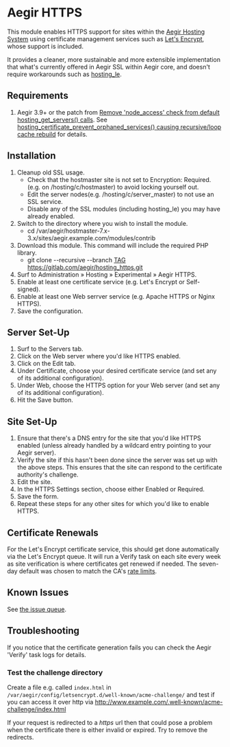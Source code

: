 # Aegir HTTPS

This module enables HTTPS support for sites within the [Aegir Hosting System](http://www.aegirproject.org/) using certificate management services such as [Let's Encrypt](https://letsencrypt.org/), whose support is included.

It provides a cleaner, more sustainable and more extensible implementation that what's currently offered in Aegir SSL within Aegir core, and doesn't require workarounds such as [hosting_le](https://github.com/omega8cc/hosting_le).

## Requirements

1. Aegir 3.9+ or the patch from [Remove 'node_access' check from default hosting_get_servers() calls](https://www.drupal.org/node/2824329#comment-11772591).  See [hosting_certificate_prevent_orphaned_services() causing recursive/loop cache rebuild](https://gitlab.com/aegir/hosting_https/issues/7) for details.

## Installation

1. Cleanup old SSL usage.
    * Check that the hostmaster site is not set to Encryption: Required. (e.g. on /hosting/c/hostmaster) to avoid locking yourself out.
    * Edit the server nodes(e.g. /hosting/c/server_master) to not use an SSL service.
    * Disable any of the SSL modules (including hosting_le) you may have already enabled.
2. Switch to the directory where you wish to install the module.
    * cd /var/aegir/hostmaster-7.x-3.x/sites/aegir.example.com/modules/contrib
3. Download this module.  This command will include the required PHP library.
    * git clone --recursive --branch [TAG](https://gitlab.com/aegir/hosting_https/tags) https://gitlab.com/aegir/hosting_https.git
4. Surf to Administration » Hosting » Experimental » Aegir HTTPS.
5. Enable at least one certificate service (e.g. Let's Encrypt or Self-signed).
6. Enable at least one Web serrver service (e.g. Apache HTTPS or Nginx HTTPS).
7. Save the configuration.

## Server Set-Up

1. Surf to the Servers tab.
2. Click on the Web server where you'd like HTTPS enabled.
3. Click on the Edit tab.
4. Under Certificate, choose your desired certificate service (and set any of its additional configuration).
5. Under Web, choose the HTTPS option for your Web server (and set any of its additional configuration).
6. Hit the Save button.

## Site Set-Up

1. Ensure that there's a DNS entry for the site that you'd like HTTPS enabled (unless already handled by a wildcard entry pointing to your Aegir server).
2. Verify the site if this hasn't been done since the server was set up with the above steps.  This ensures that the site can respond to the certificate authority's challenge.
3. Edit the site.
4. In the HTTPS Settings section, choose either Enabled or Required.
5. Save the form.
6. Repeat these steps for any other sites for which you'd like to enable HTTPS.

## Certificate Renewals

For the Let's Encrypt certificate service, this should get done automatically via the Let's Encrypt queue. It will run a Verify task on each site every week as site verification is where certificates get renewed if needed. The seven-day default was chosen to match the CA's [rate limits](https://letsencrypt.org/docs/rate-limits/).

## Known Issues

See [the issue queue](https://gitlab.com/aegir/hosting_https/issues).

## Troubleshooting

If you notice that the certificate generation fails you can check the Aegir 'Verify' task logs for details.

### Test the challenge directory

Create a file e.g. called `index.html` in `/var/aegir/config/letsencrypt.d/well-known/acme-challenge/` and test if you can access it over http via http://www.example.com/.well-known/acme-challenge/index.html

If your request is redirected to a *https* url then that could pose a problem when the certificate there is either invalid or expired. Try to remove the redirects.
